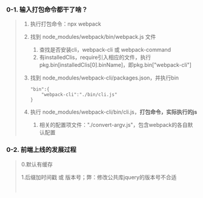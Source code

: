 ### 0-1. 输入打包命令都干了啥？

> 1. 执行打包命令：npx webpack
>
> 2. 找到 node_modules/webpack/bin/webpack.js 文件
>
>    1. 查找是否安装cli，webpack-cli 或 webpack-command
>    2. 有installedClis，require引入相应的文件，执行pkg.bin[installedClis[0].binName]，即pkg.bin["webpack-cli"]
>
> 3. 找到 node_modules/webpack-cli/packages.json，并执行bin
>
>    ```
>    "bin":{
>        "webpack-cli":"./bin/cli.js"
>    }
>    ```
>
> 4. 执行 node_modules/webpack-cli/bin/cli.js，**打包命令，实际执行的js**
>
>    1. 相关的配置项文件："./convert-argv.js"，包含webpack的各自默认配置

### 0-2. 前端上线的发展过程

> 0.默认有缓存
>
> 1.后缀加时间戳 或 版本号；弊：修改公共库jquery的版本号不合适
>
> ​	<script type="text/javascript" src="jquery.js?v=版本号">
>
> ​	<script type="text/javascript" src="pack.js?v=版本号">
>
> ​	<script type="text/javascript" src="pack.js?t=时间戳">
>
> 2.后缀加hash，hash = createHash(文件内容)，放入cdn；
>
> ​	弊：cdn强缓存，hash变了文件不会更新
>
> ​	弊：新html上去了，新js还未上去，对于大流量网站，会导致1秒钟的报错
>
> ​	<script type="text/javascript" src="pack.js?t=hash">
> 3.文件名加hash，build后会生成新的js，旧的js还在（可以定期清理）。**最佳实践**
>
> ​	<script type="text/javascript" src="pack.hash.js">

### 1. 初始化

`npm init`

`npm install webpack webpack-cli -D`

### 2. 打包命令

```
// 1.通过node_modules里命令直接打包
npx webpack

// 2.scripts打包   npm run build
// package.json
{
	"scripts":{
        "build":"webpack"
	}
 }
```

### 3. webpack配置

配置文件：webpack.config.js

#### 3.1 输入

```
module.exports = {
    entry:"./src/index.js"
}
```

#### 3.2 输出

```
const path = require('path')

module.exports = {
    output:{
    	// 文件名增加hash  pack.[hash:6].js
        filename: 'pack.[hash:6].js',
        path: path.resolve(__dirname, './kkb')
    }
}
```

#### 3.3 plugins

配置各种插件

#### 3.4 module

配置各种loader



### 4. 开发环境

#### 4.1 webpack-dev-server

 `webpack-dev-server` 提供了一个简单的 web server，并且具有 live reloading(实时重新加载) 功能。

`npm install webpack-dev-server -D`

```
// package.json
{
	"scripts":{
        "dev":"webpack-dev-server --open"
	}
 }
 
 // webpack.config.js
 module.exports = {
     mode: 'development'
 }
```

#### 4.2 [devServer.proxy](https://webpack.docschina.org/configuration/dev-server/#devserver-proxy)跨域

如果你有单独的后端开发服务器 API，并且希望在同域名下发送 API 请求 ，那么代理某些 URL 会很有用。

在 `localhost:3000` 上有后端服务的话，你可以这样启用代理：

**webpack.config.js**

```javascript
module.exports = {
  //...
  devServer: {
    proxy: {
      '/api': {
        target: 'http://localhost:3000',
        pathRewrite: {'^/api' : ''}, // 如果你不想始终传递 /api ，则需要重写路径
        secure: false, // 默认情况下，不接受运行在 HTTPS 上，且使用了无效证书的后端服务器。如果你想要接受，修改配置false
      }
    }
  }
};
```

请求到 `/api/users` 现在会被代理到请求 `http://localhost:3000/api/users`。

#### 4.2 自动加载html

`npm install html-webpack-plugin-D`

```
// webpack.config.js
const HtmlWebpackPlugin = require('html-webpack-plugin');
const CleanWebpackPlugin = require('clean-webpack-plugin');

module.exports = {
    plugins:[
        new CleanWebpackPlugin(['dist']),
        new HtmlWebpackPlugin({
        	title: '开发环境',
        	template:'./public/index.html',
        	// 产出
        	filename:'index.html'
        })
    ]
}

```

#### 4.3 使用 source map

为了更容易地追踪 error 和 warning，JavaScript 提供了 [source map](http://blog.teamtreehouse.com/introduction-source-maps) 功能，可以将编译后的代码映射回原始源代码。

source map 有许多 [可用选项](https://webpack.docschina.org/configuration/devtool)，请务必仔细阅读它们，以便可以根据需要进行配置。

**webpack.config.js**

```diff
  module.exports = {
    mode: 'development',
+   devtool: 'source-map',
  };
```

### 5. 资源管理之：CSS

#### 5.1 加载CSS

> webpack 最出色的功能之一就是，除了引入 JavaScript，还可以通过 loader *引入任何其他类型的文件*。

为了在 JavaScript 模块中 `import` 一个 CSS 文件，你需要安装 [style-loader](https://webpack.docschina.org/loaders/style-loader) 和 [css-loader](https://webpack.docschina.org/loaders/css-loader)，并在 [`module` 配置](https://webpack.docschina.org/configuration/module) 中添加这些 loader：

```bash
npm install --save-dev style-loader css-loader
```

**webpack.config.js**

```diff
  const path = require('path');

  module.exports = {
    entry: './src/index.js',
    output: {
      filename: 'bundle.js',
      path: path.resolve(__dirname, 'dist')
    },
+   module: {
+     rules: [
+       {
+         test: /\.css$/,
+         use: [
+           'style-loader',
+           'css-loader'
+         ]
+       }
+     ]
+   }
  };
```

这使你可以在依赖于此样式的 js 文件中 `import './style.css'`。现在，在此模块执行过程中，含有 CSS 字符串的 `<style>` 标签，将被插入到 html 文件的 `<head>` 中。

#### 5.2 提取CSS

对于生产环境构建，建议从 bundle 中提取 CSS，以便之后可以并行加载 CSS/JS 资源。

- 可以通过使用 [mini-css-extract-plugin](https://webpack.docschina.org/plugins/mini-css-extract-plugin/) 来实现，在生产环境模式运行中提取 CSS。

  ```bash
  npm install --save-dev mini-css-extract-plugin
  ```

  **webpack.config.js**

  ```js
  const MiniCssExtractPlugin = require("mini-css-extract-plugin");
  
  module.exports = {
    plugins: [
      new MiniCssExtractPlugin({
        // Options similar to the same options in webpackOptions.output
        // both options are optional
        filename: "[name].css",
        chunkFilename: "[id].css"
      })
    ],
    module: {
      rules: [
        {
          test: /\.css$/,
          use: [
            {
              loader: MiniCssExtractPlugin.loader,
              options: {
                // you can specify a publicPath here
                // by default it use publicPath in webpackOptions.output
                publicPath: '../'
              }
            },
            "css-loader"
          ]
        }
      ]
    }
  }
  ```

#### 5.3 支持CSS预编译

预编译有stylus-loader，sass-loader，less-loader等。

`npm install stylus-loader stylus --save-dev`

```js
// webpack.config.js
module.exports = {
    ...
    module: {
        rules: [{
            test: /\.styl$/,
            use: [
                "style-loader", // 将 JS 字符串生成为 style 节点
                "css-loader", // 将 CSS 转化成 CommonJS 模块
                "stylus-loader" // 将 stylus 编译成 CSS
            ]
        }]
    }
};
```

#### 5.4 兼容CSS3新特性

- **[postcss-loader](https://webpack.docschina.org/loaders/postcss-loader/)**

  `npm i -D postcss-loader autoprefixer ` 

  ```js
  // 1.postcss.config.js
  module.exports = {
    plugins: [require("autoprefixer")]
  }
  
  // 2.webpack.config.js
  module.exports = {
    module: {
      rules: [
        {
          test: /\.css$/,
          use: [ 'style-loader', 'postcss-loader' ]
        }
      ]
    }
  }
  ```

### 6. 资源管理之：[images图像](https://webpack.docschina.org/guides/asset-management/#%E5%8A%A0%E8%BD%BD-images-%E5%9B%BE%E5%83%8F)

假想，现在我们正在下载 CSS，但是像 background 和 icon 这样的图像，要如何处理呢？使用 [file-loader](https://webpack.docschina.org/loaders/file-loader)，我们可以轻松地将这些内容混合到 CSS 中：

```bash
npm install --save-dev file-loader
```

**webpack.config.js**

```diff
  const path = require('path');

  module.exports = {
    entry: './src/index.js',
    output: {
      filename: 'bundle.js',
      path: path.resolve(__dirname, 'dist')
    },
    module: {
      rules: [
        {
          test: /\.css$/,
          use: [
            'style-loader',
            'css-loader'
          ]
        },
+       {
+         test: /\.(png|svg|jpg|gif)$/,
+         use: [
+           'file-loader'
+         ]
+       }
      ]
    }
  };
```

#### 6.1 js中的images

```
import MyImage from './my-image.png'
let image = new Image()
image.src = MyImage

document.body.appendChild(image)
```

现在，在 `import MyImage from './my-image.png'` 时，此图像将被处理并添加到 `output` 目录，_并且_ `MyImage` 变量将包含该图像在处理后的最终 url。

#### 6.2 CSS中的images

在使用 [css-loader](https://webpack.docschina.org/loaders/css-loader) 时，如前所示，会使用类似过程处理你的 CSS 中的 `url('./my-image.png')`。loader 会识别这是一个本地文件，并将 `'./my-image.png'` 路径，替换为 `output` 目录中图像的最终路径。

#### 6.3 html中的images

而 [html-loader](https://webpack.docschina.org/loaders/html-loader) 以相同的方式处理 `<img src="./my-image.png" />`。

默认情况下，每个本地的 `<img src="image.png">` 都需要通过 require （`require('./image.png')`）来进行加载。你可能需要在配置中为图片指定 loader（推荐 `file-loader` 或 `url-loader` ）

### 7. loader

webpack 可以使用 [loader](https://webpack.docschina.org/concepts/loaders) 来预处理文件。这允许你打包除 JavaScript 之外的任何静态资源。你可以使用 Node.js 来很简单地编写自己的 loader。

#### 7.1 支持ES6（babel-loader）

此 package 允许你使用 [Babel](https://github.com/babel/babel) 和 [webpack](https://github.com/webpack/webpack) 转译 `JavaScript` 文件。

> webpack 4.x | babel-loader 8.x | babel 7.x

```bash
npm install -D babel-loader @babel/core @babel/preset-env webpack
```

在 webpack 配置对象中，需要将 babel-loader 添加到 module 列表中，就像下面这样：

```javascript
module: {
  rules: [
    {
      test: /\.m?js$/,
      exclude: /(node_modules|bower_components)/,
      use: {
        loader: 'babel-loader',
        options: {
          presets: ['@babel/preset-env']
        }
      }
    }
  ]
}
```

#### 7.2 支持Vue

[vue-loader](https://vue-loader.vuejs.org/zh/)：Vue Loader 是一个 [webpack](https://webpack.js.org/) 的 loader，它允许你以一种名为[单文件组件 (SFCs)](https://vue-loader.vuejs.org/zh/spec.html)的格式撰写 Vue 组件

`npm install -D vue vue-loader vue-template-compiler`

- 使用 vue-loader 解析.vue文件
- 使用 vue-template-compiler 解析模板

Vue Loader 的配置和其它的 loader 不太一样。除了通过一条规则将 `vue-loader` 应用到所有扩展名为 `.vue` 的文件上之外，请确保在你的 webpack 配置中添加 Vue Loader 的插件：

```js
// webpack.config.js
const VueLoaderPlugin = require('vue-loader/lib/plugin')

module.exports = {
  module: {
    rules: [
      // ... 其它规则
      {
        test: /\.vue$/,
        loader: 'vue-loader'
      }
    ]
  },
  plugins: [
    // 请确保引入这个插件！
    new VueLoaderPlugin()
  ]
}
```

**这个插件是必须的！** 它的职责是将你定义过的其它规则复制并应用到 `.vue` 文件里相应语言的块。例如，如果你有一条匹配 `/\.js$/` 的规则，那么它会应用到 `.vue` 文件里的 `<script>` 块。

#### 7.3 支持React